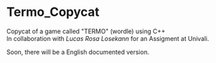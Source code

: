 # Termo_Copycat
Copycat of a game called "TERMO" (wordle) using C++ <br/>
In collaboration with *Lucas Rosa Losekann* for an Assigment at Univali. <br/>

Soon, there will be a English documented version. 
